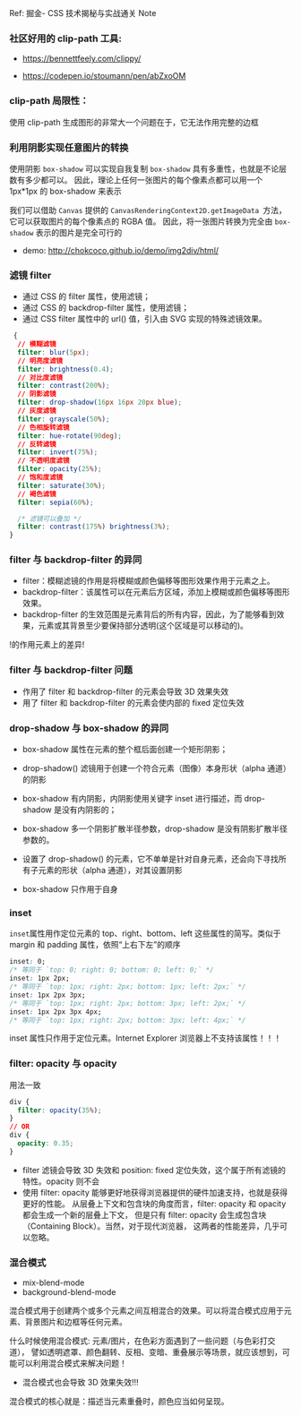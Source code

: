 Ref: 掘金- CSS 技术揭秘与实战通关 Note

### 社区好用的 clip-path 工具:

- https://bennettfeely.com/clippy/

- https://codepen.io/stoumann/pen/abZxoOM

### clip-path 局限性：

使用 clip-path 生成图形的非常大一个问题在于，它无法作用完整的边框

### 利用阴影实现任意图片的转换

使用阴影 `box-shadow` 可以实现自我复制
`box-shadow` 具有多重性，也就是不论层数有多少都可以。
因此，理论上任何一张图片的每个像素点都可以用一个 1px\*1px 的 box-shadow 来表示

我们可以借助 `Canvas` 提供的 `CanvasRenderingContext2D.getImageData `方法，
它可以获取图片的每个像素点的 RGBA 值。
因此，将一张图片转换为完全由 `box-shadow` 表示的图片是完全可行的

- demo: http://chokcoco.github.io/demo/img2div/html/

### 滤镜 filter

- 通过 CSS 的 filter 属性，使用滤镜；
- 通过 CSS 的 backdrop-filter 属性，使用滤镜；
- 通过 CSS filter 属性中的 url() 值，引入由 SVG 实现的特殊滤镜效果。

```css
 {
  // 模糊滤镜
  filter: blur(5px);
  // 明亮度滤镜
  filter: brightness(0.4);
  // 对比度滤镜
  filter: contrast(200%);
  // 阴影滤镜
  filter: drop-shadow(16px 16px 20px blue);
  // 灰度滤镜
  filter: grayscale(50%);
  // 色相旋转滤镜
  filter: hue-rotate(90deg);
  // 反转滤镜
  filter: invert(75%);
  // 不透明度滤镜
  filter: opacity(25%);
  // 饱和度滤镜
  filter: saturate(30%);
  // 褐色滤镜
  filter: sepia(60%);

  /* 滤镜可以叠加 */
  filter: contrast(175%) brightness(3%);
}
```

### filter 与 backdrop-filter 的异同

- filter：模糊滤镜的作用是将模糊或颜色偏移等图形效果作用于元素之上。
- backdrop-filter：该属性可以在元素后方区域，添加上模糊或颜色偏移等图形效果。
- backdrop-filter 的生效范围是元素背后的所有内容，因此，为了能够看到效果，元素或其背景至少要保持部分透明(这个区域是可以移动的)。

!的作用元素上的差异!

### filter 与 backdrop-filter 问题

- 作用了 filter 和 backdrop-filter 的元素会导致 3D 效果失效
- 用了 filter 和 backdrop-filter 的元素会使内部的 fixed 定位失效

### drop-shadow 与 box-shadow 的异同

- box-shadow 属性在元素的整个框后面创建一个矩形阴影；
- drop-shadow() 滤镜用于创建一个符合元素（图像）本身形状（alpha 通道）的阴影
- box-shadow 有内阴影，内阴影使用关键字 inset 进行描述，而 drop-shadow 是没有内阴影的；
- box-shadow 多一个阴影扩散半径参数，drop-shadow 是没有阴影扩散半径参数的。

- 设置了 drop-shadow() 的元素，它不单单是针对自身元素，还会向下寻找所有子元素的形状（alpha 通道），对其设置阴影
- box-shadow 只作用于自身

### inset

`inset`属性用作定位元素的 top、right、bottom、left 这些属性的简写。类似于 margin 和 padding 属性，依照“上右下左”的顺序

```css
inset: 0;
/* 等同于 `top: 0; right: 0; bottom: 0; left: 0;` */
inset: 1px 2px;
/* 等同于 `top: 1px; right: 2px; bottom: 1px; left: 2px;` */
inset: 1px 2px 3px;
/* 等同于 `top: 1px; right: 2px; bottom: 3px; left: 2px;` */
inset: 1px 2px 3px 4px;
/* 等同于 `top: 1px; right: 2px; bottom: 3px; left: 4px;` */
```

inset 属性只作用于定位元素。Internet Explorer 浏览器上不支持该属性！！！

### filter: opacity 与 opacity

用法一致

```css
div {
  filter: opacity(35%);
}
// OR
div {
  opacity: 0.35;
}
```

- filter 滤镜会导致 3D 失效和 position: fixed 定位失效，这个属于所有滤镜的特性。opacity 则不会
- 使用 filter: opacity 能够更好地获得浏览器提供的硬件加速支持，也就是获得更好的性能。
  从层叠上下文和包含块的角度而言，filter: opacity 和 opacity 都会生成一个新的层叠上下文，
  但是只有 filter: opacity 会生成包含块（Containing Block）。当然，对于现代浏览器，
  这两者的性能差异，几乎可以忽略。

### 混合模式

- mix-blend-mode
- background-blend-mode

混合模式用于创建两个或多个元素之间互相混合的效果。可以将混合模式应用于元素、背景图片和边框等任何元素。

什么时候使用混合模式: 元素/图片，在色彩方面遇到了一些问题（与色彩打交道），
譬如透明遮罩、颜色翻转、反相、变暗、重叠展示等场景，就应该想到，可能可以利用混合模式来解决问题！

- 混合模式也会导致 3D 效果失效!!!

混合模式的核心就是：描述当元素重叠时，颜色应当如何呈现。
